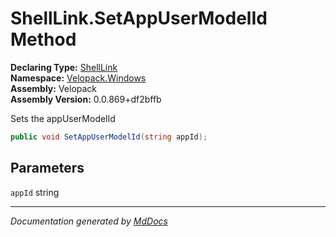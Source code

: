 ﻿<!--  
  <auto-generated>   
    The contents of this file were generated by a tool.  
    Changes to this file may be list if the file is regenerated  
  </auto-generated>   
-->

# ShellLink.SetAppUserModelId Method

**Declaring Type:** [ShellLink](../index.md)  
**Namespace:** [Velopack.Windows](../../index.md)  
**Assembly:** Velopack  
**Assembly Version:** 0.0.869+df2bffb

Sets the appUserModelId

```csharp
public void SetAppUserModelId(string appId);
```

## Parameters

`appId`  string

___

*Documentation generated by [MdDocs](https://github.com/ap0llo/mddocs)*
